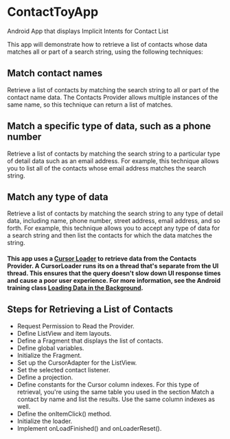 # ContactToyApp
Android App that displays Implicit Intents for Contact List

This app will demonstrate how to retrieve a list of contacts whose data matches all or part of a search string, using the following techniques:

## Match contact names
Retrieve a list of contacts by matching the search string to all or part of the contact name data. The Contacts Provider allows multiple instances of the same name, so this technique can return a list of matches.

## Match a specific type of data, such as a phone number
Retrieve a list of contacts by matching the search string to a particular type of detail data such as an email address. For example, this technique allows you to list all of the contacts whose email address matches the search string.

## Match any type of data
Retrieve a list of contacts by matching the search string to any type of detail data, including name, phone number, street address, email address, and so forth. For example, this technique allows you to accept any type of data for a search string and then list the contacts for which the data matches the string.

#### This app uses a [Cursor Loader](https://developer.android.com/reference/android/support/v4/content/CursorLoader.html) to retrieve data from the Contacts Provider. A CursorLoader runs its on a thread that's separate from the UI thread. This ensures that the query doesn't slow down UI response times and cause a poor user experience. For more information, see the Android training class [Loading Data in the Background](https://developer.android.com/training/load-data-background/index.html).

## Steps for Retrieving a List of Contacts
- Request Permission to Read the Provider.
 - Define ListView and item layouts.
- Define a Fragment that displays the list of contacts.
- Define global variables.
- Initialize the Fragment.
- Set up the CursorAdapter for the ListView.
- Set the selected contact listener.
- Define a projection.
- Define constants for the Cursor column indexes. For this type of retrieval, you're using the same table you used in the section Match a contact by name and list the results. Use the same column indexes as well.
- Define the onItemClick() method.
- Initialize the loader.
- Implement onLoadFinished() and onLoaderReset().
